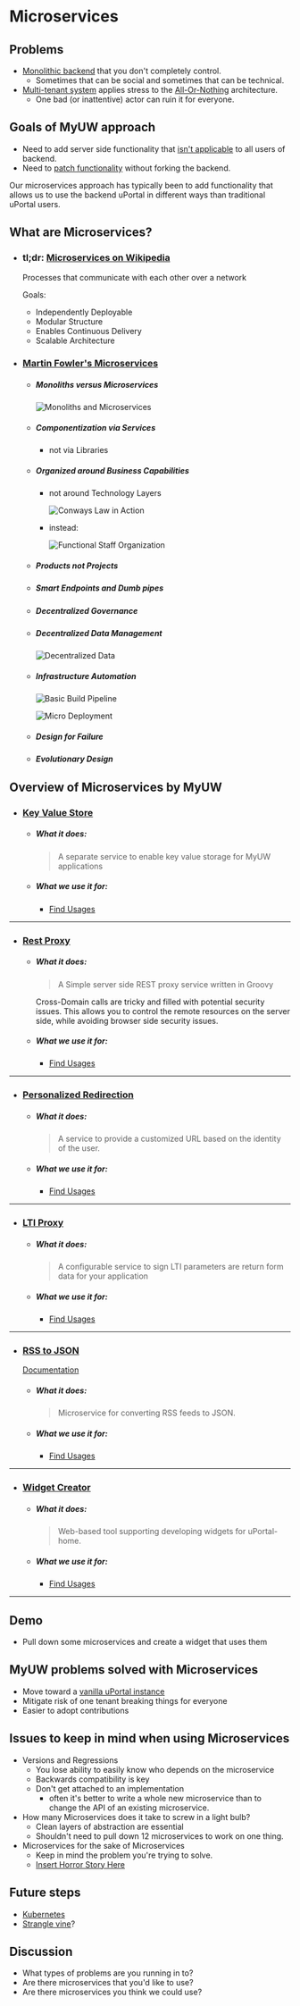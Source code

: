 # Microservices

## Problems
* [Monolithic backend][TODO] that you don't completely control.
  * Sometimes that can be social and sometimes that can be technical.
* [Multi-tenant system][TODO] applies stress to the [All-Or-Nothing][TODO] architecture.
  * One bad (or inattentive) actor can ruin it for everyone.

## Goals of MyUW approach
* Need to add server side functionality that [isn't applicable][TODO] to all users of backend.
* Need to [patch functionality][TODO] without forking the backend.

Our microservices approach has typically been to add functionality that allows
us to use the backend uPortal in different ways than traditional uPortal users.

## What are Microservices?
* ### tl;dr: [Microservices on Wikipedia]
  Processes that communicate with each other over a network

  Goals:
  * Independently Deployable
  * Modular Structure
  * Enables Continuous Delivery
  * Scalable Architecture

* ### [Martin Fowler's Microservices]
  * ##### Monoliths versus Microservices

    ![Monoliths and Microservices]

  * ##### Componentization via Services
    * not via Libraries

  * ##### Organized around Business Capabilities
    * not around Technology Layers

      ![Conways Law in Action]

    * instead:

      ![Functional Staff Organization]

  * ##### Products not Projects

  * ##### Smart Endpoints and Dumb pipes

  * ##### Decentralized Governance

  * ##### Decentralized Data Management

    ![Decentralized Data]

  * ##### Infrastructure Automation

    ![Basic Build Pipeline]

    ![Micro Deployment]

  * ##### Design for Failure

  * ##### Evolutionary Design


## Overview of Microservices by MyUW
* ### [Key Value Store]
  * ##### What it does:
    > A separate service to enable key value storage for MyUW applications

  * ##### What we use it for:
    * [Find Usages][TODO]

---
* ### [Rest Proxy]
  * ##### What it does:
    > A Simple server side REST proxy service written in Groovy

    Cross-Domain calls are tricky and filled with potential security issues.
    This allows you to control the remote resources on the server side, while
    avoiding browser side security issues.

  * ##### What we use it for:
    * [Find Usages][TODO]

---
* ### [Personalized Redirection]
  * ##### What it does:
    > A service to provide a customized URL based on the identity of the user.

  * ##### What we use it for:
    * [Find Usages][TODO]

---
* ### [LTI Proxy]
  * ##### What it does:
    > A configurable service to sign LTI parameters are return form data for your application

  * ##### What we use it for:
    * [Find Usages][TODO]

---
* ### [RSS to JSON]
  [Documentation](https://uw-madison-doit.github.io/rssToJson/)
  * ##### What it does:
    > Microservice for converting RSS feeds to JSON.

  * ##### What we use it for:
    * [Find Usages][TODO]

---
* ### [Widget Creator]
  * ##### What it does:
    > Web-based tool supporting developing widgets for uPortal-home.

  * ##### What we use it for:
    * [Find Usages][TODO]
---

## Demo
* Pull down some microservices and create a widget that uses them

## MyUW problems solved with Microservices
* Move toward a [vanilla uPortal instance][TODO]
* Mitigate risk of one tenant breaking things for everyone
* Easier to adopt contributions

## Issues to keep in mind when using Microservices
* Versions and Regressions
  * You lose ability to easily know who depends on the microservice
  * Backwards compatibility is key
  * Don't get attached to an implementation
    * often it's better to write a whole new microservice than to change the API
      of an existing microservice.
* How many Microservices does it take to screw in a light bulb?
  * Clean layers of abstraction are essential
  * Shouldn't need to pull down 12 microservices to work on one thing.
* Microservices for the sake of Microservices
  * Keep in mind the problem you're trying to solve.
  * [Insert Horror Story Here][TODO]

## Future steps
* [Kubernetes][TODO]
* [Strangle vine][TODO]?

## Discussion
* What types of problems are you running in to?
* Are there microservices that you'd like to use?
* Are there microservices you think we could use?

<!-- MyUW Github Repositories -->
[Rest Proxy]: https://github.com/UW-Madison-DoIT/rest-proxy (Rest Proxy Github Repository)
[Key Value Store]: https://github.com/UW-Madison-DoIT/KeyValueStore (Key Value Store Github Repository)
[LTI Proxy]: https://github.com/UW-Madison-DoIT/lti-proxy (LTI Proxy Github Repository)
[Personalized Redirection]:  https://github.com/UW-Madison-DoIT/personalizedRedirection (Personalized Redirection Github Repository)
[RSS to JSON]: https://github.com/UW-Madison-DoIT/rssToJson (RSS to JSON Github Repository)
[Widget Creator]: https://github.com/UW-Madison-DoIT/widget-creator (Widget Creator Github Repository)

<!-- External Links -->
[Martin Fowler's Microservices]: https://martinfowler.com/articles/microservices.html (Martin Fowler's Microservices)
[Microservices on Wikipedia]: https://en.wikipedia.org/wiki/Microservices (Wikipedia: Microservices)

<!-- Images -->
[Monoliths and Microservices]: https://martinfowler.com/articles/microservices/images/sketch.png (Monoliths and Microservices)
[Conways Law In Action]: https://martinfowler.com/articles/microservices/images/conways-law.png (Conway's Law in Action)
[Functional Staff Organization]: https://martinfowler.com/articles/microservices/images/PreferFunctionalStaffOrganization.png (Service boundaries reinforced by team boundaries)
[Decentralized Data]: https://martinfowler.com/articles/microservices/images/decentralised-data.png (Decentralized Data Management)
[Basic Build Pipeline]: https://martinfowler.com/articles/microservices/images/basic-pipeline.png (Basic Build Pipeline)
[Micro Deployment]: https://martinfowler.com/articles/microservices/images/micro-deployment.png (Micro Deployment)


<!-- TODO Marker -->
[TODO]: # (Elaborate on this!)
